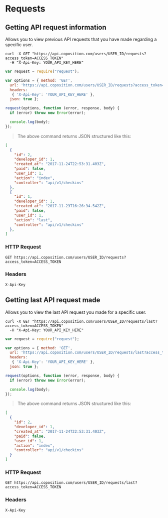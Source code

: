# Requests

## Getting API request information

Allows you to view previous API requests that you have made regarding a specific user.

```shell
curl -X GET "https://api.coposition.com/users/USER_ID/requests?access_token=ACCESS_TOKEN"
  -H "X-Api-Key: YOUR_API_KEY_HERE"
```
```javascript
var request = require("request");

var options = { method: 'GET',
  url: 'https://api.coposition.com/users/USER_ID/requests?access_token=ACCESS_TOKEN',
  headers:
   { 'X-Api-Key': 'YOUR_API_KEY_HERE' },
  json: true };

request(options, function (error, response, body) {
  if (error) throw new Error(error);

  console.log(body);
});

```
> The above command returns JSON structured like this:

```json
[
  {
    "id": 2,
    "developer_id": 1,
    "created_at": "2017-11-24T22:53:31.403Z",
    "paid": false,
    "user_id": 1,
    "action": "index",
    "controller": "api/v1/checkins"
  },
  {
    "id": 1,
    "developer_id": 1,
    "created_at": "2017-11-23T16:26:34.542Z",
    "paid": false,
    "user_id": 1,
    "action": "last",
    "controller": "api/v1/checkins"
  },
]
```
### HTTP Request
`GET https://api.coposition.com/users/USER_ID/requests?access_token=ACCESS_TOKEN`

### Headers

`X-Api-Key`

## Getting last API request made

Allows you to view the last API request you made for a specific user.

```shell
curl -X GET "https://api.coposition.com/users/USER_ID/requests/last?access_token=ACCESS_TOKEN"
  -H "X-Api-Key: YOUR_API_KEY_HERE"
```
```javascript
var request = require("request");

var options = { method: 'GET',
  url: 'https://api.coposition.com/users/USER_ID/requests/last?access_token=ACCESS_TOKEN',
  headers:
   { 'X-Api-Key': 'YOUR_API_KEY_HERE' },
  json: true };

request(options, function (error, response, body) {
  if (error) throw new Error(error);

  console.log(body);
});

```
> The above command returns JSON structured like this:

```json
[
  {
    "id": 2,
    "developer_id": 1,
    "created_at": "2017-11-24T22:53:31.403Z",
    "paid": false,
    "user_id": 1,
    "action": "index",
    "controller": "api/v1/checkins"
  }
]
```
### HTTP Request
`GET https://api.coposition.com/users/USER_ID/requests/last?access_token=ACCESS_TOKEN`

### Headers

`X-Api-Key`
